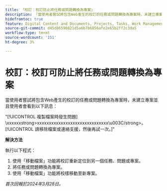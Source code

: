 ```yaml
---
title: 「校訂：校訂防止將任務或問題轉換為專案」
description: 「當使用者嘗試將包含Web產生的校訂的任務或問題轉換為專案時，未建立專案且使用者看到一則訊息。 此問題有解決辦法。」
hidefromtoc: true
feature: Digital Content and Documents, Projects, Tasks, Work Management
source-git-commit: d45d86590821d5a6b7b6856afe2e65b2ff2c3da5
workflow-type: tm+mt
source-wordcount: '151'
ht-degree: 3%

---
```



# 校訂：校訂可防止將任務或問題轉換為專案

當使用者嘗試將包含Web產生的校訂的任務或問題轉換為專案時，未建立專案並且使用者會看到以下訊息：

&quot;[!UICONTROL 複製檔案時發生問題] \xxxxxxstrong>xxxxxxxxxxxxxxxxxxxxxxxxxxxxxx\u003C\/strong>。 [!UICONTROL 請移除檔案或連絡支援，然後再試一次。]&quot;

**解決方法**

執行以下程式：

1. 使用「移動檔案」功能將校訂重新定位到另一個任務、問題或專案。
2. 將任務或問題轉換為專案。
3. 使用「移動檔案」功能將校樣移動至新專案。

_首次回報於2024年3月28日。_
